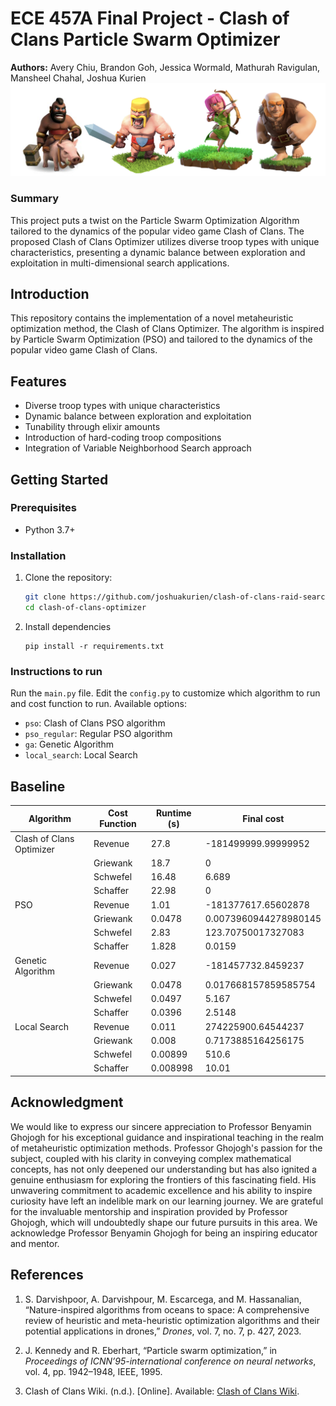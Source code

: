 # ECE 457A Final Project - Clash of Clans Particle Swarm Optimizer

**Authors:** Avery Chiu, Brandon Goh, Jessica Wormald, Mathurah Ravigulan, Mansheel Chahal, Joshua Kurien
![Alt text](image.png)

### Summary 
This project puts a twist on the Particle Swarm Optimization Algorithm tailored to the dynamics of the popular video game Clash of Clans. The proposed Clash of Clans Optimizer utilizes diverse troop types with unique characteristics, presenting a dynamic balance between exploration and exploitation in multi-dimensional search applications. 

## Introduction

This repository contains the implementation of a novel metaheuristic optimization method, the Clash of Clans Optimizer. The algorithm is inspired by Particle Swarm Optimization (PSO) and tailored to the dynamics of the popular video game Clash of Clans.

## Features

- Diverse troop types with unique characteristics
- Dynamic balance between exploration and exploitation
- Tunability through elixir amounts
- Introduction of hard-coding troop compositions
- Integration of Variable Neighborhood Search approach

## Getting Started

### Prerequisites

- Python 3.7+

### Installation

1. Clone the repository:

   ```bash
   git clone https://github.com/joshuakurien/clash-of-clans-raid-search
   cd clash-of-clans-optimizer
   ```

2. Install dependencies
    ```
    pip install -r requirements.txt
    ```
    
### Instructions to run
Run the `main.py` file. Edit the `config.py` to customize which algorithm to run and cost function to run. Available options: 
- `pso`: Clash of Clans PSO algorithm 
- `pso_regular`: Regular PSO algorithm
- `ga`: Genetic Algorithm
- `local_search`: Local Search


## Baseline

| Algorithm               | Cost Function | Runtime (s) | Final cost               |
|-------------------------|---------------|-------------|--------------------------|
| Clash of Clans Optimizer | Revenue       | 27.8        | -181499999.99999952     |
|                         | Griewank      | 18.7        | 0                        |
|                         | Schwefel      | 16.48       | 6.689                    |
|                         | Schaffer      | 22.98       | 0                        |
| PSO                     | Revenue       | 1.01        | -181377617.65602878     |
|                         | Griewank      | 0.0478      | 0.0073960944278980145   |
|                         | Schwefel      | 2.83        | 123.70750017327083      |
|                         | Schaffer      | 1.828       | 0.0159                   |
| Genetic Algorithm       | Revenue       | 0.027       | -181457732.8459237      |
|                         | Griewank      | 0.0478      | 0.017668157859585754    |
|                         | Schwefel      | 0.0497      | 5.167                    |
|                         | Schaffer      | 0.0396      | 2.5148                   |
| Local Search             | Revenue       | 0.011       | 274225900.64544237      |
|                         | Griewank      | 0.008       | 0.7173885164256175      |
|                         | Schwefel      | 0.00899     | 510.6                    |
|                         | Schaffer      | 0.008998    | 10.01                    |

## Acknowledgment

We would like to express our sincere appreciation to Professor Benyamin Ghojogh for his exceptional guidance and inspirational teaching in the realm of metaheuristic optimization methods. Professor Ghojogh's passion for the subject, coupled with his clarity in conveying complex mathematical concepts, has not only deepened our understanding but has also ignited a genuine enthusiasm for exploring the frontiers of this fascinating field. His unwavering commitment to academic excellence and his ability to inspire curiosity have left an indelible mark on our learning journey. We are grateful for the invaluable mentorship and inspiration provided by Professor Ghojogh, which will undoubtedly shape our future pursuits in this area. We acknowledge Professor Benyamin Ghojogh for being an inspiring educator and mentor.

## References

1. S. Darvishpoor, A. Darvishpour, M. Escarcega, and M. Hassanalian, “Nature-inspired algorithms from oceans to space: A comprehensive review of heuristic and meta-heuristic optimization algorithms and their potential applications in drones,” *Drones*, vol. 7, no. 7, p. 427, 2023.

2. J. Kennedy and R. Eberhart, “Particle swarm optimization,” in *Proceedings of ICNN’95-international conference on neural networks*, vol. 4, pp. 1942–1948, IEEE, 1995.

3. Clash of Clans Wiki. (n.d.). [Online]. Available: [Clash of Clans Wiki](https://clashofclans.fandom.com/wiki).


